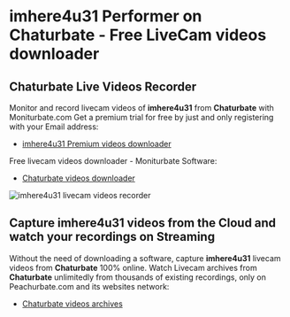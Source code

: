 # imhere4u31 Performer on Chaturbate - Free LiveCam videos downloader

## Chaturbate Live Videos Recorder

Monitor and record livecam videos of **imhere4u31** from **Chaturbate** with Moniturbate.com
Get a premium trial for free by just and only registering with your Email address:
* [imhere4u31 Premium videos downloader](https://moniturbate.com/request-demo-licence-key.html)

Free livecam videos downloader - Moniturbate Software:
* [Chaturbate videos downloader](https://moniturbate.com/moniturbate-download-software.html)

![imhere4u31 livecam videos recorder](https://peachurnet.com/templates/moniturbate-software.png)


## Capture imhere4u31 videos from the Cloud and watch your recordings on Streaming

Without the need of downloading a software, capture **imhere4u31** livecam videos from **Chaturbate** 100% online.
Watch Livecam archives from **Chaturbate** unlimitedly from thousands of existing recordings, only on Peachurbate.com and its websites network:
* [Chaturbate videos archives](https://peachurnet.com/)